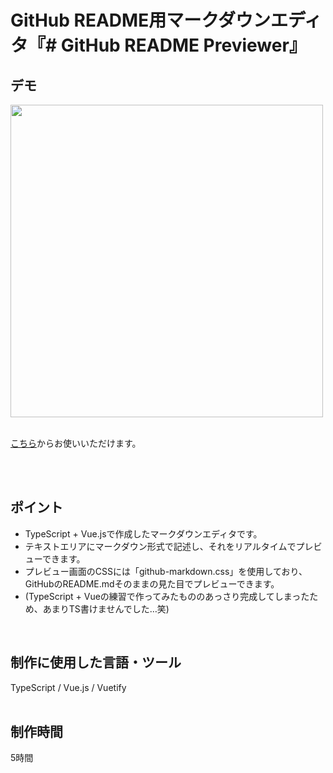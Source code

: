 # GitHub README用マークダウンエディタ『# GitHub README Previewer』

## デモ
<img src="https://user-images.githubusercontent.com/59694183/84570379-2855d680-adc8-11ea-8399-7a1275b077e0.gif" width="500">
<br>
<br>

[こちら](https://github-readme-previewer.netlify.app/)からお使いいただけます。

<br>
<br>

## ポイント
- TypeScript + Vue.jsで作成したマークダウンエディタです。
- テキストエリアにマークダウン形式で記述し、それをリアルタイムでプレビューできます。
- プレビュー画面のCSSには「github-markdown.css」を使用しており、GitHubのREADME.mdそのままの見た目でプレビューできます。
- (TypeScript + Vueの練習で作ってみたもののあっさり完成してしまったため、あまりTS書けませんでした…笑)

<br>

## 制作に使用した言語・ツール
TypeScript / Vue.js / Vuetify
<br>
<br>

## 制作時間
5時間
<br>
<br>
